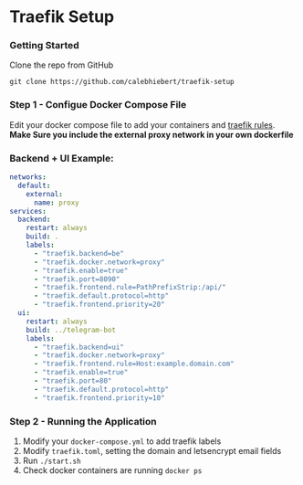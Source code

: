 # Traefik Setup

### Getting Started
Clone the repo from GitHub

```
git clone https://github.com/calebhiebert/traefik-setup
```

### Step 1 - Configue Docker Compose File
Edit your docker compose file to add your containers and [traefik rules](https://docs.traefik.io/configuration/backends/docker/#labels-overriding-default-behavior). **Make Sure you include the external proxy network in your own dockerfile**


### Backend + UI Example:
```yaml
networks:
  default:
    external:
      name: proxy
services:
  backend:
    restart: always
    build: .
    labels:
      - "traefik.backend=be"
      - "traefik.docker.network=proxy"
      - "traefik.enable=true"
      - "traefik.port=8090"
      - "traefik.frontend.rule=PathPrefixStrip:/api/"
      - "traefik.default.protocol=http"
      - "traefik.frontend.priority=20"
  ui:
    restart: always
    build: ../telegram-bot
    labels:
      - "traefik.backend=ui"
      - "traefik.docker.network=proxy"
      - "traefik.frontend.rule=Host:example.domain.com"
      - "traefik.enable=true"
      - "traefik.port=80"
      - "traefik.default.protocol=http"
      - "traefik.frontend.priority=10"
```

### Step 2 - Running the Application
1.  Modify your `docker-compose.yml` to add traefik labels
2.  Modify `traefik.toml`, setting the domain and letsencrypt email fields
3.  Run `./start.sh`
4.  Check docker containers are running `docker ps`


